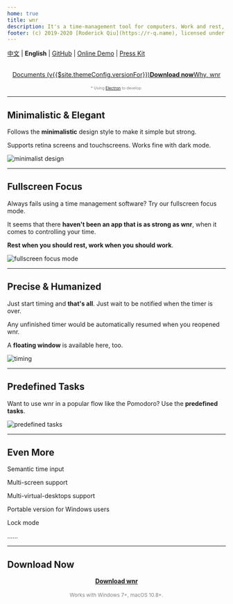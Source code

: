 ```yaml
---
home: true
title: wnr
description: It's a time-management tool for computers. Work and rest, with wnr now.
footer: (c) 2019-2020 [Roderick Qiu](https://r-q.name), licensed under **CC-BY-4.0** License | [Email](mailto:scrisqiu@hotmail.com)
---
```


[中文](/zh/) | **English** | [GitHub](https://github.com/RoderickQiu/wnr) | [Online Demo](https://wnr-jr.scris.top) | [Press Kit](https://getwnr.com/presskit.zip)

<br />

<center><a href="./guide/1-basic-usage.html" class="btn btn--secondary">Documents (v{{$site.themeConfig.versionFor}})</a><a href="./download/links.html" class="btn btn--default"><b>Download now</b></a><a href="./why-wnr/yes-wnr.html" class="btn btn--third">Why, wnr</a></center>

<br />

<center><span style="font-size:9px;color:grey;">* Using <a href="https://quasar.dev/quasar-cli/developing-electron-apps/introduction">Electron</a> to develop.</span></center>

------

## Minimalistic & Elegant

Follows the **minimalistic** design style to make it simple but strong.

Supports retina screens and touchscreens. Works fine with dark mode.

![minimalist design](https://i.loli.net/2020/07/05/axDdINC458gTowv.png)

------

## Fullscreen Focus

Always fails using a time management software? Try our fullscreen focus mode.

It seems that there **haven't been an app that is as strong as wnr**, when it comes to controlling your time.

**Rest when you should rest, work when you should work**.

![fullscreen focus mode](https://i.loli.net/2020/07/05/8d6rliwGTY4qZKS.png)

------

## Precise & Humanized

Just start timing and **that's all**. Just wait to be notified when the timer is over.

Any unfinished timer would be automatically resumed when you reopened wnr.

A **floating window** is available here, too.

![timing](https://i.loli.net/2020/07/05/DqJLYt42Q1is7CT.png)

------

## Predefined Tasks

Want to use wnr in a popular flow like the Pomodoro? Use the **predefined tasks**.

![predefined tasks](https://i.loli.net/2020/07/05/HeayK74iLlzCsJ8.png)

------

## Even More

Semantic time input

Multi-screen support

Multi-virtual-desktops support

Portable version for Windows users

Lock mode

......

------

## Download Now

<center><a href="./download/links.html" class="btn btn--default"><b>Download wnr</b></a></center>

<br />

<center><span style="font-size: smaller; color: gray;">Works with Windows 7+, macOS 10.8+. </span></center>
